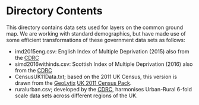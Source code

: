 # Directory Contents

This directory contains data sets used for layers on the common ground map. We are working with standard demographics, but have made use of some efficient transformations of these government data sets as follows:

- imd2015eng.csv: English Index of Multiple Deprivation (2015) also from the [CDRC](https://data.cdrc.ac.uk/dataset/english-indices-of-deprivation-2010-and-2015-data-pack)
- simd2016withinds.csv: Scottish Index of Multiple Deprivation (2016) also from the [CDRC](https://data.cdrc.ac.uk/dataset/simd2016)
- CensusUK11Data.txt; based on the 2011 UK Census, this version is drawn from the [GeoLytix](http://geolytix.co.uk) [UK 2011 Census Pack](https://blog.geolytix.net/2013/02/14/geolytix-uk-census-pack-open-data/). 
- ruralurban.csv; developed by the [CDRC](https://data.cdrc.ac.uk/dataset/population-density-and-urban-rural-classification), harmonises Urban-Rural 6-fold scale data sets across different regions of the UK.